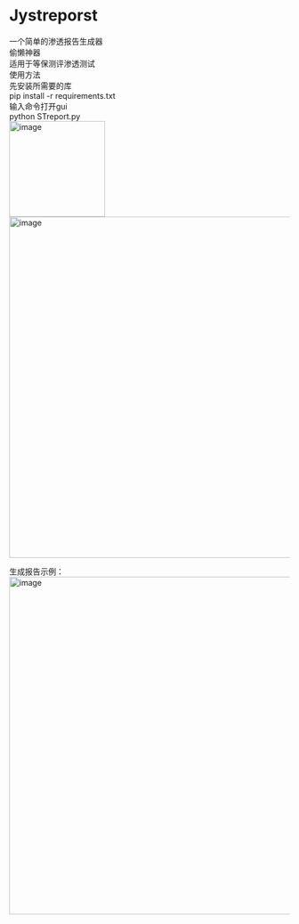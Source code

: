 # Jystreporst
一个简单的渗透报告生成器<br>
偷懒神器<br>
适用于等保测评渗透测试<br>
使用方法<br>
先安装所需要的库<br>
pip install -r requirements.txt<br>
输入命令打开gui<br>
python STreport.py<br>
<img width="172" alt="image" src="https://github.com/L1ech0/Jystreporst/assets/110832755/ae1448b4-8d71-4549-b203-54763f4a3db9"><br>
<img width="613" alt="image" src="https://github.com/L1ech0/Jystreporst/assets/110832755/fb77c8fb-51db-44a0-a967-e17034cac04e"><br>

生成报告示例：<br>
<img width="607" alt="image" src="https://github.com/L1ech0/Jystreporst/assets/110832755/7861fccd-c989-45ae-9162-5b0875a6f736">
